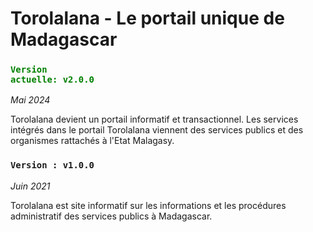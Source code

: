 # Torolalana - Le portail unique de Madagascar

### <code style="color: green">Version actuelle: v2.0.0</code>
*Mai 2024*

Torolalana devient un portail informatif et transactionnel. Les services intégrés dans le portail Torolalana viennent des services publics et des organismes rattachés à l'Etat Malagasy.

### <code>Version : v1.0.0</code>
*Juin 2021*

Torolalana est site informatif sur les informations et les procédures administratif des services publics à Madagascar.


